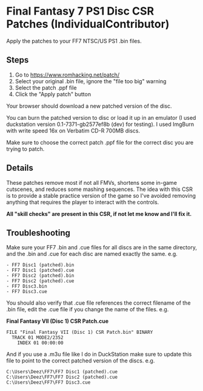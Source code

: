 # Final Fantasy 7 PS1 Disc CSR Patches (IndividualContributor)

Apply the patches to your FF7 NTSC/US PS1 .bin files.

## Steps

1. Go to https://www.romhacking.net/patch/
2. Select your original .bin file, ignore the "file too big" warning
3. Select the patch .ppf file
4. Click the "Apply patch" button

Your browser should download a new patched version of the disc.

You can burn the patched version to disc or load it up in an emulator (I used duckstation version 0.1-7371-gb2577ef8b (dev) for testing). I used ImgBurn with write speed 16x on Verbatim CD-R 700MB discs.

Make sure to choose the correct patch .ppf file for the correct disc you are trying to patch.

## Details

These patches remove most if not all FMVs, shortens some in-game cutscenes, and reduces some mashing sequences. The idea with this CSR is to provide a stable practice version of the game so I've avoided removing anything that requires the player to interact with the controls. 

**All "skill checks" are present in this CSR, if not let me know and I'll fix it.**

## Troubleshooting

Make sure your FF7 .bin and .cue files for all discs are in the same directory, and the .bin and .cue for each disc are named exactly the same. e.g. 

```text
- FF7 Disc1 (patched).bin  
- FF7 Disc1 (patched).cue  
- FF7 Disc2 (patched).bin  
- FF7 Disc2 (patched).cue  
- FF7 Disc3.bin  
- FF7 Disc3.cue
```

You should also verify that .cue file references the correct filename of the .bin file, edit the .cue file if you change the name of the files. e.g.

**Final Fantasy VII (Disc 1) CSR Patch.cue**
```text
FILE "Final Fantasy VII (Disc 1) CSR Patch.bin" BINARY
  TRACK 01 MODE2/2352
    INDEX 01 00:00:00
```

And if you use a .m3u file like I do in DuckStation make sure to update this file to point to the correct patched version of the discs. e.g.

```text
C:\Users\Deez\FF7\FF7 Disc1 (patched).cue
C:\Users\Deez\FF7\FF7 Disc2 (patched).cue
C:\Users\Deez\FF7\FF7 Disc3.cue
```
